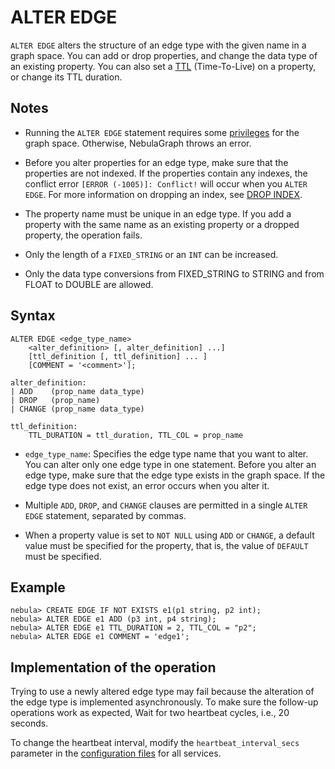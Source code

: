# ALTER EDGE

`ALTER EDGE` alters the structure of an edge type with the given name in a graph space. You can add or drop properties, and change the data type of an existing property. You can also set a [TTL](../8.clauses-and-options/ttl-options.md) (Time-To-Live) on a property, or change its TTL duration.

## Notes

- Running the `ALTER EDGE` statement requires some [privileges](../../7.data-security/1.authentication/3.role-list.md) for the graph space. Otherwise, NebulaGraph throws an error.

- Before you alter properties for an edge type, make sure that the properties are not indexed. If the properties contain any indexes, the conflict error `[ERROR (-1005)]: Conflict!` will occur when you `ALTER EDGE`. For more information on dropping an index, see [DROP INDEX](../14.native-index-statements/6.drop-native-index.md).

- The property name must be unique in an edge type. If you add a property with the same name as an existing property or a dropped property, the operation fails.

- Only the length of a `FIXED_STRING` or an `INT` can be increased.

- Only the data type conversions from FIXED_STRING to STRING and from FLOAT to DOUBLE are allowed.

## Syntax

```ngql
ALTER EDGE <edge_type_name>
    <alter_definition> [, alter_definition] ...]
    [ttl_definition [, ttl_definition] ... ]
    [COMMENT = '<comment>'];

alter_definition:
| ADD    (prop_name data_type)
| DROP   (prop_name)
| CHANGE (prop_name data_type)

ttl_definition:
    TTL_DURATION = ttl_duration, TTL_COL = prop_name
```

- `edge_type_name`: Specifies the edge type name that you want to alter. You can alter only one edge type in one statement. Before you alter an edge type, make sure that the edge type exists in the graph space. If the edge type does not exist, an error occurs when you alter it.

- Multiple `ADD`, `DROP`, and `CHANGE` clauses are permitted in a single `ALTER EDGE` statement, separated by commas.

- When a property value is set to `NOT NULL` using `ADD` or `CHANGE`, a default value must be specified for the property, that is, the value of `DEFAULT` must be specified.

## Example

```ngql
nebula> CREATE EDGE IF NOT EXISTS e1(p1 string, p2 int);
nebula> ALTER EDGE e1 ADD (p3 int, p4 string);
nebula> ALTER EDGE e1 TTL_DURATION = 2, TTL_COL = "p2";
nebula> ALTER EDGE e1 COMMENT = 'edge1';
```

## Implementation of the operation

Trying to use a newly altered edge type may fail because the alteration of the edge type is implemented asynchronously. To make sure the follow-up operations work as expected, Wait for two heartbeat cycles, i.e., 20 seconds.

To change the heartbeat interval, modify the `heartbeat_interval_secs` parameter in the [configuration files](../../5.configurations-and-logs/1.configurations/1.configurations.md) for all services.
